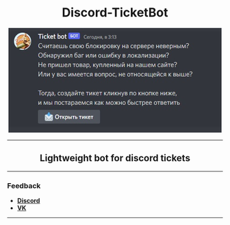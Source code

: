 <div align="center">

# Discord-TicketBot
![Banner](logo.jpg)

---

## Lightweight bot for discord tickets


---
<div align="left">

### Feedback

+ **[Discord](https://discord.gg/3uTS3EPm3c)**
+ **[VK](https://vk.com/Kiefernpilz)**

---
</div></div>
